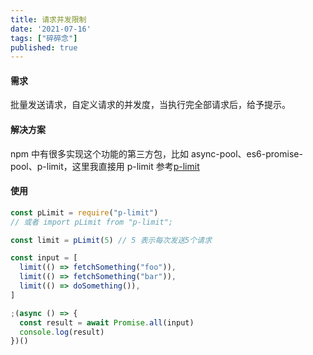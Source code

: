 ```yaml
---
title: 请求并发限制
date: '2021-07-16'
tags: ["碎碎念"]
published: true
---
```


#### 需求

批量发送请求，自定义请求的并发度，当执行完全部请求后，给予提示。

#### 解决方案

npm 中有很多实现这个功能的第三方包，比如 async-pool、es6-promise-pool、p-limit，这里我直接用 p-limit
参考[p-limit](https://www.npmjs.com/package/p-limit "p-limit")

#### 使用

```js
const pLimit = require("p-limit")
// 或者 import pLimit from "p-limit";

const limit = pLimit(5) // 5 表示每次发送5个请求

const input = [
  limit(() => fetchSomething("foo")),
  limit(() => fetchSomething("bar")),
  limit(() => doSomething()),
]

;(async () => {
  const result = await Promise.all(input)
  console.log(result)
})()
```
